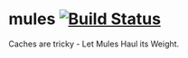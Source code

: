 # mules [![Build Status](https://travis-ci.com/ChristopherDavenport/mules.svg?branch=master)](https://travis-ci.com/ChristopherDavenport/mules)

Caches are tricky - Let Mules Haul its Weight.